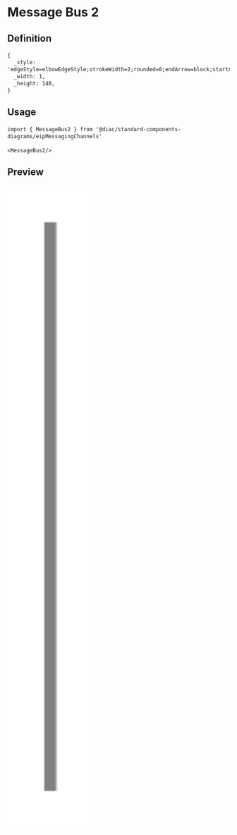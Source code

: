 # Message Bus 2

## Definition

```
{
  _style: 'edgeStyle=elbowEdgeStyle;strokeWidth=2;rounded=0;endArrow=block;startArrow=block;startSize=10;endSize=10;dashed=0;html=1;strokeColor=#808080;',
  _width: 1,
  _height: 140,
}
```

## Usage

```
import { MessageBus2 } from '@diac/standard-components-diagrams/eipMessagingChannels'

<MessageBus2/>
```

## Preview

<img src="./message-bus-2.png" width="200"/>
